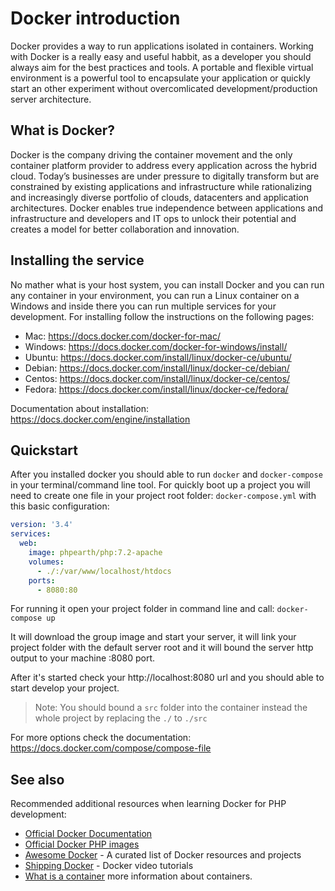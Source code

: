 # Docker introduction

Docker provides a way to run applications isolated in containers. Working with
Docker is a really easy and useful habbit, as a developer you should always aim
for the best practices and tools. A portable and flexible virtual environment is
a powerful tool to encapsulate your application or quickly start an other experiment
without overcomlicated development/production server architecture.

## What is Docker?

Docker is the company driving the container movement and the only container
platform provider to address every application across the hybrid cloud. Today’s
businesses are under pressure to digitally transform but are constrained by
existing applications and infrastructure while rationalizing and increasingly
diverse portfolio of clouds, datacenters and application architectures. Docker
enables true independence between applications and infrastructure and developers
and IT ops to unlock their potential and creates a model for better collaboration
and innovation.

## Installing the service

No mather what is your host system, you can install Docker and you can run any
container in your environment, you can run a Linux container on a Windows and
inside there you can run multiple services for your development. For installing
follow the instructions on the following pages:

* Mac: https://docs.docker.com/docker-for-mac/
* Windows: https://docs.docker.com/docker-for-windows/install/
* Ubuntu: https://docs.docker.com/install/linux/docker-ce/ubuntu/
* Debian: https://docs.docker.com/install/linux/docker-ce/debian/
* Centos: https://docs.docker.com/install/linux/docker-ce/centos/
* Fedora: https://docs.docker.com/install/linux/docker-ce/fedora/

Documentation about installation: https://docs.docker.com/engine/installation

## Quickstart

After you installed docker you should able to run `docker` and `docker-compose`
in your terminal/command line tool. For quickly boot up a project you will need
to create one file in your project root folder: `docker-compose.yml` with this
basic configuration:

```yaml
version: '3.4'
services:
  web:
    image: phpearth/php:7.2-apache
    volumes:
      - ./:/var/www/localhost/htdocs
    ports:
      - 8080:80
```

For running it open your project folder in command line and call: `docker-compose up`

It will download the group image and start your server, it will link your project
folder with the default server root and it will bound the server http output to
your machine :8080 port.

After it's started check your http://localhost:8080 url and you should able to
start develop your project.

> Note: You should bound a `src` folder into the container instead the whole project by replacing the `./` to `./src`

For more options check the documentation: https://docs.docker.com/compose/compose-file

## See also

Recommended additional resources when learning Docker for PHP development:

* [Official Docker Documentation](https://docs.docker.com/)
* [Official Docker PHP images](https://hub.docker.com/_/php/)
* [Awesome Docker](https://github.com/veggiemonk/awesome-docker) - A curated list
  of Docker resources and projects
* [Shipping Docker](https://shippingdocker.com/) - Docker video tutorials
* [What is a container](https://www.docker.com/what-container) more information
  about containers.

